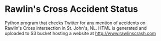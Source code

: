 # Rawlin's Cross Accident Status

Python program that checks Twitter for any mention of accidents on Rawlin's Cross
intersection in St. John's, NL. HTML is generated and uploaded to S3 bucket hosting
a website at http://www.rawlinscrash.com


